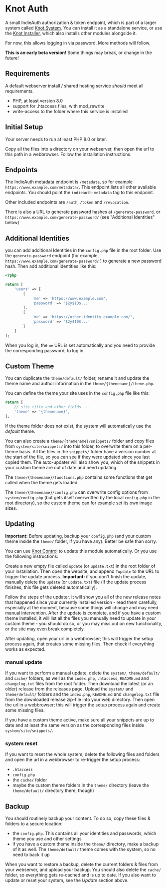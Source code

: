# Knot Auth

A small IndieAuth authorization & token endpoint, which is part of a larger system called [Knot System](https://github.com/knot-system). You can install it as a standalone service, or use the [Knot Installer](https://github.com/knot-system/knot-installer), which also installs other modules alongside it.

For now, this allows logging in via password. More methods will follow.

**This is an early beta version!** Some things may break, or change in the future!

## Requirements

A default webserver install / shared hosting service _should_ meet all requirements.

- PHP, at least version 8.0
- support for .htaccess files, with mod_rewrite
- write-access to the folder where this service is installed

## Initial Setup

Your server needs to run at least PHP 8.0 or later.

Copy all the files into a directory on your webserver, then open the url to this path in a webbrowser. Follow the installation instructions.

## Endpoints

The IndieAuth metadata endpoint is `/metadata`, so for example `https://www.example.com/metadata/`. This endpoint lists all other available endpoints. You should point the `indieauth-metadata` tag to this endpoint.

Other included endpoints are `/auth`, `/token` and `/revocation`.

There is also a URL to generate password hashes at `/generate-password`, or `https://www.example.com/generate-password/` (see "Additional Identities" below)

## Additional Identities

you can add additional Identities in the `config.php` file in the root folder. Use the `generate-password` endpoint (for example, `https://www.example.com/generate-password/` ) to generate a new password hash. Then add additional identities like this:

```php
<?php

return [
	'users' => [
		[
			'me' => 'https://www.example.com',
			'password' => '$2y$10$...'
		],
		[
			'me' => 'https://other-identity.example.com/',
			'password' => '$2y$10$...'
		]
	]
];

```

When you log in, the `me` URL is set automatically and you need to provide the corresponding password, to log in.

## Custom Theme

You can duplicate the `theme/default/` folder, rename it and update the theme name and author information in the `theme/{themename}/theme.php`.

You can define the theme your site uses in the `config.php` file like this:
```php
return [
	// site_title and other fields ...
	'theme' => '{themename}',
];
```

If the theme folder does not exist, the system will automatically use the *default* theme.

You can also create a `theme/{themename}/snippets/` folder and copy files from `system/site/snippets/` into this folder, to overwrite them on a per-theme basis. All the files in the `snippets/` folder have a version number at the start of the file, so you can see if they were updated since you last copied them. The auto-updater will also show you, which of the snippets in your custom theme are out of date and need updating.

The `theme/{themename}/functions.php` contains some functions that get called when the theme gets loaded.

The `theme/{themename}/config.php` can overwrite config options from `system/config.php` (but gets itself overwritten by the local `config.php` in the root directory), so the custom theme can for example set its own image sizes.

## Updating

**Important:** Before updating, backup your `config.php` (and your custom theme inside the `theme/` folder, if you have any). Better be safe than sorry.

You can use [Knot Control](https://github.com/knot-system/knot-control) to update this module automatically. Or you use the following instructions:

Create a new empty file called `update` (or `update.txt`) in the root folder of your installation. Then open the website, and append `?update` to the URL to trigger the update process. **Important:** if you don't finish the update, manually delete the `update` (or `update.txt`) file (if the update process finishes, this file gets deleted automatically).

Follow the steps of the updater. It will show you all of the new release notes that happened since your currently installed version - read them carefully, especially at the moment, because some things will change and may need manual intervention. After the update is complete, and if you have a custom theme installed, it will list all the files you manually need to update in your custom theme - you should do so, or you may miss out on new functionality, or the site may even break completely.

After updating, open your url in a webbrowser; this will trigger the setup process again, that creates some missing files. Then check if everything works as expected.

### manual update

If you want to perform a manual update, delete the `system/`, `theme/default/` and `cache/` folders, as well as the `index.php`, `.htaccess`, `README.md` and `changelog.txt` files from the root folder. Then download the latest (or an older) release from the releases page. Upload the `system/` and `theme/default/` folders and the `index.php`, `README.md` and `changelog.txt` file from the downloaded release zip-file into your web directory. Then open the url in a webbrowser; this will trigger the setup process again and create some missing files.

If you have a custom theme active, make sure all your snippets are up to date and at least the same version as the corresponding files inside `system/site/snippets/`.

### system reset

If you want to reset the whole system, delete the following files and folders and open the url in a webbrowser to re-trigger the setup process:
- `.htaccess`
- `config.php`
- the `cache/` folder
- maybe the custom theme folders in the `theme/` directory (leave the `theme/default/` directory there, though)

## Backup

You should routinely backup your content. To do so, copy these files & folders to a secure location:

- the `config.php`. This contains all your identities and passwords, which theme you use and other settings
- if you have a custom theme inside the `theme/` directory, make a backup of it as well. The `theme/default/` theme comes with the system, so no need to back it up

When you want to restore a backup, delete the current folders & files from your webserver, and upload your backup. You should also delete the `cache/` folder, so everything gets re-cached and is up to date. If you also want to update or reset your system, see the *Update* section above.
